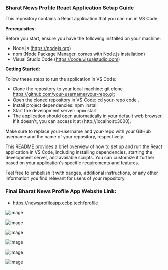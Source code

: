 ### Bharat News Profile React Application Setup Guide



This repository contains a React application that you can run in VS Code.

**Prerequisites:**

Before you start, ensure you have the following installed on your machine:

- Node.js (https://nodejs.org)
- npm (Node Package Manager, comes with Node.js installation)
- Visual Studio Code (https://code.visualstudio.com)


**Getting Started:**

Follow these steps to run the application in VS Code:

- Clone the repository to your local machine:
  git clone https://github.com/your-username/your-repo.git
- Open the cloned repository in VS Code:
  cd your-repo
  code .
- Install project dependencies:
  npm install
- Start the development server:
  npm start
- The application should open automatically in your default web browser. If it doesn't, you can access it at (http://localhost:3000).

Make sure to replace your-username and your-repo with your GitHub username and the name of your repository, respectively.

This README provides a brief overview of how to set up and run the React application in VS Code, including installing dependencies, starting the development server, and available scripts. You can customize it further based on your application's specific requirements and features.

Feel free to embellish it with badges, additional instructions, or any other information you find relevant for users of your repository.

### Final Bharat News Profile App Website Link:
- https://newsprofileapp.ccbp.tech/profile



![image](https://github.com/SahithReddy-GitHub/Bharat-News-Profile-App/assets/121953578/b7a01708-9761-43c2-bb8d-4ab063664052)

![image](https://github.com/SahithReddy-GitHub/Bharat-News-Profile-App/assets/121953578/ce7099ec-b291-4639-9452-2e3813533804)

![image](https://github.com/SahithReddy-GitHub/Bharat-News-Profile-App/assets/121953578/0d734d54-297f-4035-87fd-5ec0237ffd24)

![image](https://github.com/SahithReddy-GitHub/Bharat-News-Profile-App/assets/121953578/61ee4025-9af9-418f-9a56-316bd1d89c23)

![image](https://github.com/SahithReddy-GitHub/Bharat-News-Profile-App/assets/121953578/3f31fe8e-39c0-49df-a8fa-ae98292f176a)

![image](https://github.com/SahithReddy-GitHub/Bharat-News-Profile-App/assets/121953578/7315c4c0-24de-40ea-8421-e9bfc46f334b)
